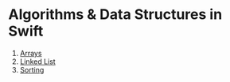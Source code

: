 # Algorithms & Data Structures in Swift
    
1. [Arrays](https://github.com/VinayakDeshpande11/Algorithms/tree/master/Array)
2. [Linked List](https://github.com/VinayakDeshpande11/Algorithms/tree/master/LinkedList)
3. [Sorting](https://github.com/VinayakDeshpande11/Algorithms/tree/master/Sorting)